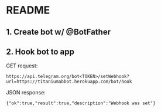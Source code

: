 # README

## 1. Create bot w/ @BotFather

## 2. Hook bot to app

GET request:

```
https://api.telegram.org/bot<TOKEN>/setWebhook?url=https://titaniumabbot.herokuapp.com/bot/hook
```

JSON response:

```
{"ok":true,"result":true,"description":"Webhook was set"}
```
